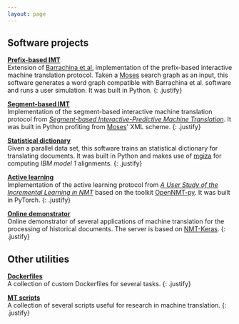 ```yaml
---
layout: page
---
```


## Software projects
**[Prefix-based IMT](https://github.com/midobal/pb-imt)** <br />
Extension of [Barrachina et al.](https://aclanthology.org/J09-1002.pdf) implementation of the prefix-based interactive machine translation protocol. Taken a [Moses](https://github.com/moses-smt/mosesdecoder) search graph as an input, this software generates a word graph compatible with Barrachina et al. software and runs a user simulation. It was built in Python.
{: .justify}

**[Segment-based IMT](https://github.com/midobal/sb-imt)** <br />
Implementation of the segment-based interactive machine translation protocol from *[Segment-based Interactive-Predictive Machine Translation](https://riunet.upv.es/bitstream/handle/10251/103640/Author%20Version.pdf?sequence=3&isAllowed=y)*. It was built in Python profiting from [Moses](https://github.com/moses-smt/mosesdecoder)' XML scheme.
{: .justify}

**[Statistical dictionary](https://github.com/midobal/sd)** <br />
Given a parallel data set, this software trains an statistical dictionary for translating documents. It was built in Python and makes use of [mgiza](https://github.com/moses-smt/mgiza) for computing *IBM model 1* alignments.
{: .justify}

**[Active learning](https://github.com/midobal/OpenNMT-py/tree/OnlineLearning)** <br />
Implementation of the active learning protocol from *[A User Study of the Incremental Learning in NMT](https://www.aclweb.org/anthology/2020.eamt-1.34.pdf)* based on the toolkit [OpenNMT-py](https://github.com/OpenNMT/OpenNMT-py). It was built in PyTorch.
{: .justify}

**[Online demonstrator](https://github.com/midobal/mthd)** <br />
Online demonstrator of several applications of machine translation for the processing of historical documents. The server is based on [NMT-Keras](https://github.com/lvapeab/nmt-keras).
{: .justify}

## Other utilities
**[Dockerfiles](https://github.com/midobal/dockerfiles)** <br />
A collection of custom Dockerfiles for several tasks.
{: .justify}

**[MT scripts](https://github.com/midobal/mt-scripts)** <br />
A collection of several scripts useful for research in machine translation.
{: .justify}
